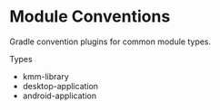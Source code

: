 # Module Conventions
Gradle convention plugins for common module types.

Types
- kmm-library
- desktop-application
- android-application
